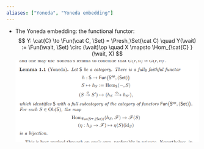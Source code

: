 ```yaml
---
aliases: ["Yoneda", "Yoneda embedding"]
---
```


- The Yoneda embedding: the functional functor:
$$
Y: \cat{C} \to \Fun(\cat C, \Set) = \Presh_\Set(\cat C)  \quad
Y(\wait) := \Fun(\wait, \Set) \circ (\wait)\op \quad
X \mapsto \Hom_{\cat{C} } (\wait, X)
$$
![](_attachments/Pasted%20image%2020210511151053.png)